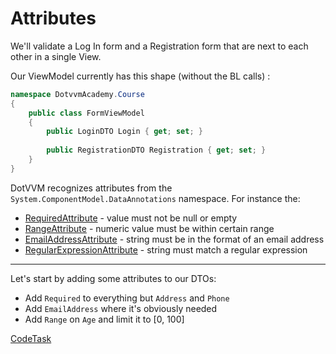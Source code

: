﻿# Attributes

We'll validate a Log In form and a Registration form that are next to each other in a single View.

Our ViewModel currently has this shape (without the BL calls) :

```csharp
namespace DotvvmAcademy.Course
{
    public class FormViewModel
    {
        public LoginDTO Login { get; set; }
        
        public RegistrationDTO Registration { get; set; }
    }
}
```

DotVVM recognizes attributes from the `System.ComponentModel.DataAnnotations` namespace. For instance the:

- [RequiredAttribute] - value must not be null or empty
- [RangeAttribute] - numeric value must be within certain range
- [EmailAddressAttribute] - string must be in the format of an email address
- [RegularExpressionAttribute] - string must match a regular expression


---

Let's start by adding some attributes to our DTOs:

- Add `Required` to everything but `Address` and `Phone`
- Add `EmailAddress` where it's obviously needed
- Add `Range` on `Age` and limit it to [0, 100]

[RequiredAttribute]: https://docs.microsoft.com/en-us/dotnet/api/system.componentmodel.dataannotations.requiredattribute
[RangeAttribute]: https://docs.microsoft.com/en-us/dotnet/api/system.componentmodel.dataannotations.rangeattribute
[EmailAddressAttribute]: https://docs.microsoft.com/en-us/dotnet/api/system.componentmodel.dataannotations.emailaddressattribute
[RegularExpressionAttribute]: https://docs.microsoft.com/en-us/dotnet/api/system.componentmodel.dataannotations.regularexpressionattribute

[CodeTask](/resources/validation/dto_attributes.csharp.csx)
